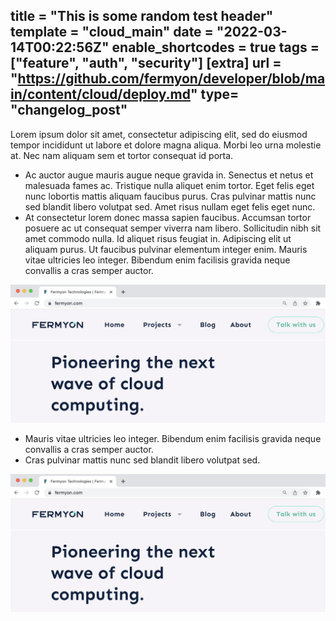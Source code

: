 title = "This is some random test header"
template = "cloud_main"
date = "2022-03-14T00:22:56Z"
enable_shortcodes = true
tags = ["feature", "auth", "security"]
[extra]
url = "https://github.com/fermyon/developer/blob/main/content/cloud/deploy.md"
type= "changelog_post"
---

Lorem ipsum dolor sit amet, consectetur adipiscing elit, sed do eiusmod tempor incididunt ut labore et dolore magna aliqua. Morbi leo urna molestie at. Nec nam aliquam sem et tortor consequat id porta.

- Ac auctor augue mauris augue neque gravida in. Senectus et netus et malesuada fames ac. Tristique nulla aliquet enim tortor. Eget felis eget nunc lobortis mattis aliquam faucibus purus. Cras pulvinar mattis nunc sed blandit libero volutpat sed. Amet risus nullam eget felis eget nunc.
-  At consectetur lorem donec massa sapien faucibus. Accumsan tortor posuere ac ut consequat semper viverra nam libero. Sollicitudin nibh sit amet commodo nulla. Id aliquet risus feugiat in. Adipiscing elit ut aliquam purus. Ut faucibus pulvinar elementum integer enim. Mauris vitae ultricies leo integer. Bibendum enim facilisis gravida neque convallis a cras semper auctor.

![bartholomew image](/static/image/bartholomew-screenshot.png)


- Mauris vitae ultricies leo integer. Bibendum enim facilisis gravida neque convallis a cras semper auctor.
- Cras pulvinar mattis nunc sed blandit libero volutpat sed.

![bartholomew image](/static/image/bartholomew-screenshot.png)
